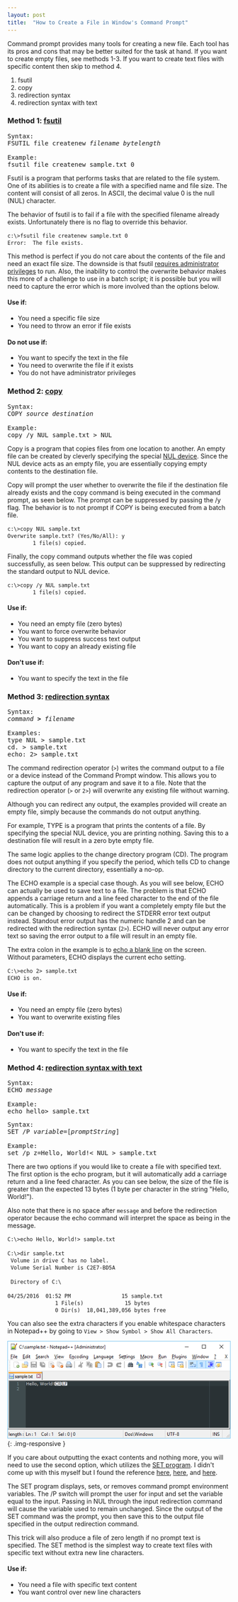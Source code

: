```yaml
---
layout: post
title:  "How to Create a File in Window's Command Prompt"
---
```

Command prompt provides many tools for creating a new file. Each tool has its pros and cons that may be better suited for the task at hand. If you want to create empty files, see methods 1-3. If you want to create text files with specific content then skip to method 4.

1. fsutil
2. copy
3. redirection syntax
4. redirection syntax with text

### Method 1: [fsutil](https://technet.microsoft.com/en-us/library/cc788058.aspx)
<pre>
Syntax:
FSUTIL file createnew <i>filename</i> <i>bytelength</i>

Example: 
fsutil file createnew sample.txt 0
</pre>

Fsutil is a program that performs tasks that are related to the file system. One of its abilities is to create a file with a specified name and file size. The content will consist of all zeros. In ASCII, the decimal value 0 is the null (NUL) character.

The behavior of fsutil is to fail if a file with the specified filename already exists. Unfortunately there is no flag to override this behavior.

	c:\>fsutil file createnew sample.txt 0
	Error:  The file exists.

This method is perfect if you do not care about the contents of the file and need an exact file size. The downside is that fsutil [requires administrator privileges](https://technet.microsoft.com/en-us/library/cc753059.aspx) to run. Also, the inability to control the overwrite behavior makes this more of a challenge to use in a batch script; it is possible but you will need to capture the error which is more involved than the options below.

#### Use if:

* You need a specific file size
* You need to throw an error if file exists

#### Do not use if:

* You want to specify the text in the file
* You need to overwrite the file if it exists
* You do not have administrator privileges


### Method 2: [copy](https://technet.microsoft.com/en-us/library/bb490886.aspx)

<pre>
Syntax:
COPY <i>source</i> <i>destination</i>

Example:
copy /y NUL sample.txt > NUL
</pre>

Copy is a program that copies files from one location to another. An empty file can be created by cleverly specifying the special [NUL device](http://ss64.com/nt/nul.html). Since the NUL device acts as an empty file, you are essentially copying empty contents to the destination file.

Copy will prompt the user whether to overwrite the file if the destination file already exists and the copy command is being executed in the command prompt, as seen below. The prompt can be suppressed by passing the /y flag. The behavior is to not prompt if COPY is being executed from a batch file.

	c:\>copy NUL sample.txt
	Overwrite sample.txt? (Yes/No/All): y
			1 file(s) copied.

Finally, the copy command outputs whether the file was copied successfully, as seen below. This output can be suppressed by redirecting the standard output to NUL device.

	c:\>copy /y NUL sample.txt
        	1 file(s) copied.

#### Use if:

* You need an empty file (zero bytes)
* You want to force overwrite behavior
* You want to suppress success text output
* You want to copy an already existing file

#### Don't use if:

* You want to specify the text in the file


### Method 3: [redirection syntax](http://ss64.com/nt/syntax-redirection.html)

<pre>
Syntax:
<i>command</i> <b>></b> <i>filename</i>

Examples:
type NUL > sample.txt	
cd. > sample.txt
echo: 2> sample.txt
</pre>

The command redirection operator (`>`) writes the command output to a file or a device instead of the Command Prompt window. This allows you to capture the output of any program and save it to a file. Note that the redirection operator (`>` or `2>`) will overwrite any existing file without warning.

Although you can redirect any output, the examples provided will create an empty file, simply because the commands do not output anything. 

For example, TYPE is a program that prints the contents of a file. By specifying the special NUL device, you are printing nothing. Saving this to a destination file will result in a zero byte empty file. 

The same logic applies to the change directory program (CD). The program does not output anything if you specify the period, which tells CD to change directory to the current directory, essentially a no-op.

The ECHO example is a special case though. As you will see below, ECHO can actually be used to save text to a file. The problem is that ECHO appends a carriage return and a line feed character to the end of the file automatically. This is a problem if you want a completely empty file but the can be changed by choosing to redirect the STDERR error text output instead. Standout error output has the numeric handle 2 and can be redirected with the redirection syntax (`2>`). ECHO will never output any error text so saving the error output to a file will result in an empty file. 

The extra colon in the example is to [echo a blank line](https://technet.microsoft.com/en-us/library/bb490897.aspx) on the screen. Without parameters, ECHO displays the current echo setting.

	C:\>echo 2> sample.txt
	ECHO is on.

#### Use if:

* You need an empty file (zero bytes)
* You want to overwrite existing files

#### Don't use if:

* You want to specify the text in the file


### Method 4: [redirection syntax with text](http://ss64.com/nt/syntax-redirection.html)

<pre>
Syntax:
ECHO <i>message</i>

Example:
echo hello> sample.txt
</pre>

<pre>
Syntax:
SET /P <i>variable</i>=[<i>promptString</i>]

Example:
set /p z=Hello, World!< NUL > sample.txt
</pre>

There are two options if you would like to create a file with specified text. The first option is the echo program, but it will automatically add a carriage return and a line feed character. As you can see below, the size of the file is greater than the expected 13 bytes (1 byte per character in the string "Hello, World!"). 

Also note that there is no space after `message` and before the redirection operator because the echo command will interpret the space as being in the message.

	C:\>echo Hello, World!> sample.txt

	C:\>dir sample.txt
	 Volume in drive C has no label.
	 Volume Serial Number is C2E7-BD5A

	 Directory of C:\

	04/25/2016  01:52 PM                15 sample.txt
	               1 File(s)             15 bytes
	               0 Dir(s)  18,041,389,056 bytes free

You can also see the extra characters if you enable whitespace characters in Notepad++ by going to `View > Show Symbol > Show All Characters`.

![Whitespace characters in text-editor](/assets/echoextracharactersnpp.png){: .img-responsive }

If you care about outputting the exact contents and nothing more, you will need to use the second option, which utilizes the [SET program](http://ss64.com/nt/set.html). I didn't come up with this myself but I found the reference [here](http://ss64.com/nt/echo.html), [here](http://stackoverflow.com/a/1702790), and [here](https://groups.google.com/forum/#!msg/microsoft.public.win2000.cmdprompt.admin/CHS0gwjZQDA/L85IIcFcLgkJ).

The SET program displays, sets, or removes command prompt environment variables. The /P switch will prompt the user for input and set the variable equal to the input. Passing in NUL through the input redirection command will cause the variable used to remain unchanged. Since the output of the SET command was the prompt, you then save this to the output file specified in the output redirection command.

This trick will also produce a file of zero length if no prompt text is specified. The SET method is the simplest way to create text files with specific text without extra new line characters.

#### Use if:

* You need a file with specific text content
* You want control over new line characters